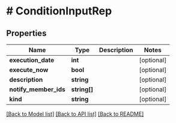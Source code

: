 # # ConditionInputRep

## Properties

Name | Type | Description | Notes
------------ | ------------- | ------------- | -------------
**execution_date** | **int** |  | [optional]
**execute_now** | **bool** |  | [optional]
**description** | **string** |  | [optional]
**notify_member_ids** | **string[]** |  | [optional]
**kind** | **string** |  | [optional]

[[Back to Model list]](../../README.md#models) [[Back to API list]](../../README.md#endpoints) [[Back to README]](../../README.md)
